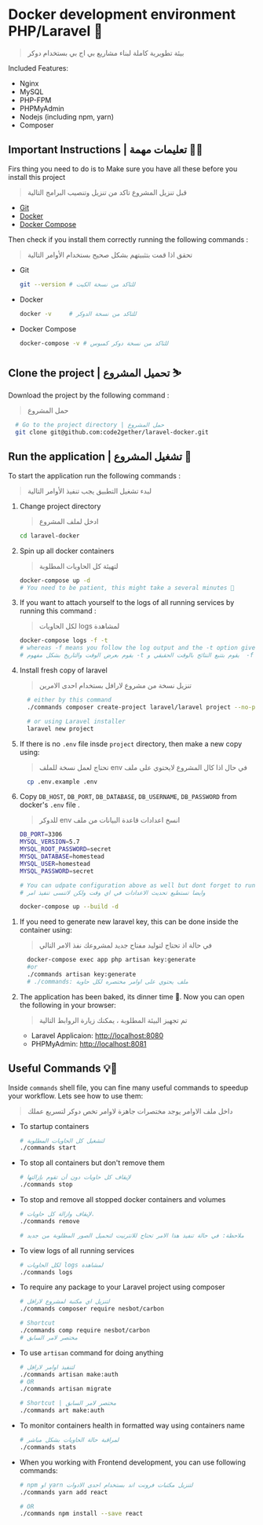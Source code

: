# Docker development environment PHP/Laravel 🐳

> بيئة تطويرية كاملة لبناء مشاريع بي اج بي بستخدام دوكر

Included Features:

- Nginx
- MySQL
- PHP-FPM
- PHPMyAdmin
- Nodejs (including npm, yarn)
- Composer

## Important Instructions | تعليمات مهمة 💁‍♂️

Firs thing you need to do is to Make sure you have all these before you install this project

> قبل تنزيل المشروع تاكد من تنزيل وتنصيب البرامج التالية

- [Git](https://git-scm.com/downloads)
- [Docker](https://docs.docker.com/engine/installation/)
- [Docker Compose](https://docs.docker.com/compose/install/)

Then check if you install them correctly running the following commands :

> تحقق اذا قمت بتثبيتهم بشكل صحيح بستخدام الأوامر التالية

- Git
  ```sh
  git --version # للتاكد من نسخة الكيت
  ```
- Docker
  ```sh
  docker -v     # للتاكد من نسخة الدوكر
  ```
- Docker Compose
  ```sh
  docker-compose -v # للتاكد من نسخة دوكر كمبوس
  ```

## Clone the project | تحميل المشروع ⛷

Download the project by the following command :

> حمل المشروع

```sh
  # Go to the project directory | حمل المشروع 
  git clone git@github.com:code2gether/laravel-docker.git
```

## Run the application | تشغيل المشروع 🚀

To start the application run the following commands :

> لبدء تشغيل التطبيق يجب تنفيذ الأوامر التالية

1. Change project directory 
    > ادخل لملف المشروع

    ```sh
    cd laravel-docker
    ```

1.  Spin up all docker containers

    > لتهيئة كل الحاويات المطلوبة

    ```sh
    docker-compose up -d
    # You need to be patient, this might take a several minutes 🐢
    ```

2.  If you want to attach yourself to the logs of all running services by running this command :

    > لكل الحاويات logs لمشاهدة

    ```sh
    docker-compose logs -f -t
    # whereas -f means you follow the log output and the -t option gives you nice timestamps
    # يقوم بعرض الوقت والتاريخ بشكل مفهوم -t يقوم بتتبع النتائج بالوقت الحقيقي و  -f بينما
    ```

3.  Install fresh copy of laravel

    > تنزيل نسخة من مشروع لارافل بستخدام احدى الامرين

    ```sh
      # either by this command
      ./commands composer create-project laravel/laravel project --no-progress --profile --prefer-dist

      # or using Laravel installer
      laravel new project
    ```

4.  If there is no `.env` file insde `project` directory, then make a new copy using:
    > تحتاج لعمل نسخة للملف env في حال اذا كال المشروع لايحتوي على ملف

    ```sh
      cp .env.example .env
    ```

5.  Copy `DB_HOST`, `DB_PORT`, `DB_DATABASE`, `DB_USERNAME`, `DB_PASSWORD` from docker's `.env` file . 
    > للدوكر env انسخ اعدادات قاعدة البيانات من ملف 
    
    ```sh
    DB_PORT=3306
    MYSQL_VERSION=5.7
    MYSQL_ROOT_PASSWORD=secret
    MYSQL_DATABASE=homestead
    MYSQL_USER=homestead
    MYSQL_PASSWORD=secret
    ```

    ```sh
    # You can udpate configuration above as well but dont forget to run:
    # وايضا تستطيع تحديث الاعدادات في اي وقت ولكن لاتنسى تنفيذ امر

    docker-compose up --build -d
    ```
> 
1.  If you need to generate new laravel key, this can be done inside the container using:

    > في حالة اذ تحتاج لتوليد مفتاح جديد لمشروعك نفذ الامر التالي

    ```sh
      docker-compose exec app php artisan key:generate
      #or
      ./commands artisan key:generate
      # ./commands: ملف يحتوي على اوامر مختصره لكل حاوية
    ```

2.  The application has been baked, its dinner time 🍔. Now you can open the following in your browser:

    > تم تجهيز البيئة المطلوبة ، يمكنك زيارة الروابط التالية

    - Laravel Applicaion: [http://localhost:8080](http://localhost:8080)
    - PHPMyAdmin: [http://localhost:8081](http://localhost:8081/)

## Useful Commands 💡🐳

Inside `commands` shell file, you can fine many useful commands to speedup your workflow. Lets see how to use them:

> داخل ملف الاوامر يوجد مختصرات جاهزة لاوامر تخص دوكر لتسريع عملك

- To startup containers

  ```sh
  # لتشغيل كل الحاويات المطلوبة
  ./commands start
  ```

- To stop all containers but don't remove them

  ```sh
  # لإيقاف كل حاويات دون أن تقوم بإزالتها
  ./commands stop
  ```

- To stop and remove all stopped docker containers and volumes

  ```sh
  # لإيقاف وازالة كل حاويات.
  ./commands remove

  # ملاحظة: في حالة تنفيذ هذا الامر تحتاج للانترنيت لتحميل الصور المطلوبة من جديد
  ```

- To view logs of all running services

  ```sh
  # لكل الحاويات logs لمشاهدة
  ./commands logs
  ```

- To require any package to your Laravel project using composer


  ```sh
  # لتنزيل اي مكتبة لمشروع لارافل
  ./commands composer require nesbot/carbon

  # Shortcut
  ./commands comp require nesbot/carbon
  # مختصر لامر السابق
  ```

- To use `artisan` command for doing anything
  ```sh
  # لتنفيذ اوامر لارافل
  ./commands artisan make:auth
  # OR
  ./commands artisan migrate

  # Shortcut | مختصر لامر السابق
  ./commands art make:auth
  ```

- To monitor containers health in formatted way using containers name
  ```sh
  # لمراقبة حالة الحاويات بشكل مباشر
  ./commands stats
  ```

- When you working with Frontend development, you can use following commands:
  ```sh
  # npm او yarn لتنزيل مكتبات فرونت اند بستخدام احدى الادوات
  ./commands yarn add react

  # OR
  ./commands npm install --save react
  ```
